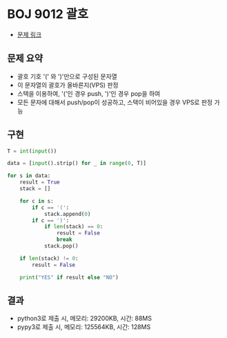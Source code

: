 # BOJ 9012 괄호

- [문제 링크](https://www.acmicpc.net/problem/9012)

## 문제 요약

- 괄호 기호 '(' 와 ')'만으로 구성된 문자열
- 이 문자열의 괄호가 올바른지(VPS) 판정
- 스택을 이용하여, '('인 경우 push, ')'인 경우 pop을 하여
- 모든 문자에 대해서 push/pop이 성공하고, 스택이 비어있을 경우 VPS로 판정 가능

## 구현

```python
T = int(input())

data = [input().strip() for _ in range(0, T)]

for s in data:
    result = True
    stack = []

    for c in s:
        if c == '(':
            stack.append(0)
        if c == ')':
            if len(stack) == 0:
                result = False
                break
            stack.pop()

    if len(stack) != 0:
        result = False

    print("YES" if result else "NO")

```

## 결과

- python3로 제출 시, 메모리: 29200KB, 시간: 88MS
- pypy3로 제출 시, 메모리: 125564KB, 시간: 128MS
